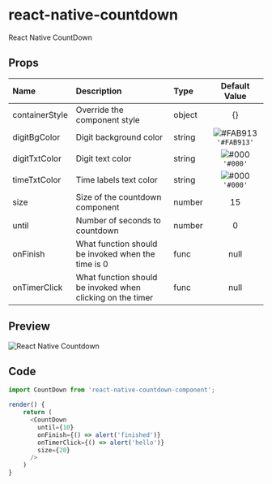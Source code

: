 # react-native-countdown
React Native CountDown


## Props
| Name | Description | Type | Default Value |
| :--- | :----- | :--- | :---: |
| containerStyle | Override the component style | object | {} |
| digitBgColor |  Digit background color | string | ![#FAB913](https://placehold.it/15/FAB913/000000?text=+) `'#FAB913'` |
| digitTxtColor | Digit text color | string | ![#000](https://placehold.it/15/000/000000?text=+) `'#000'` |
| timeTxtColor | Time labels text color | string | ![#000](https://placehold.it/15/000/000000?text=+) `'#000'` |
| size | Size of the countdown component | number | 15 |
| until | Number of seconds to countdown | number | 0 |
| onFinish | What function should be invoked when the time is 0 | func | null |
| onTimerClick | What function should be invoked when clicking on the timer | func | null |


## Preview

![React Native Countdown](https://media.giphy.com/media/xT0xeLWYNSaLerFGko/giphy.gif "React Native Countdown")

## Code
```javascript
import CountDown from 'react-native-countdown-component';

render() {
    return (
      <CountDown
        until={10}
        onFinish={() => alert('finished')}
        onTimerClick={() => alert('hello')}
        size={20}
      />
    )
}
```
